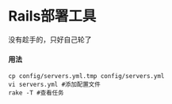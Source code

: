 Rails部署工具
======

没有趁手的，只好自己轮了

#### 用法
    cp config/servers.yml.tmp config/servers.yml
    vi servers.yml #添加配置文件
    rake -T #查看任务
